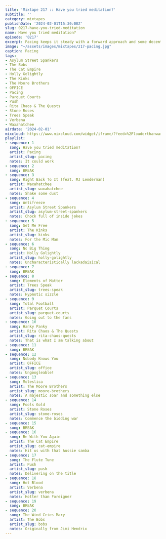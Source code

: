 ```yaml
---
title: 'Mixtape 217 :: Have you tried meditation?'
subtitle: ''
category: mixtapes
publishDate: '2024-02-01T15:30:00Z'
slug: 0217-have-you-tried-meditation
name: Have you tried meditation?
episode: '0217'
excerpt: Pacing keeps it steady with a forward approach and some decent advice.
image: "~/assets/images/mixtapes/217-pacing.jpg"
caption: Pacing
tags:
- Asylum Street Spankers
- The Bobs
- The Cat Empire
- Holly Golightly
- The Kinks
- The Moore Brothers
- OFFICE
- Pacing
- Parquet Courts
- Push
- Rita Chaos & The Quests
- Stone Roses
- Trees Speak
- Verbena
- Waxahatchee
airdate: '2024-02-01'
mixcloud: https://www.mixcloud.com/widget/iframe/?feed=%2Flouderthanwar%2Fthe-mixtape-217-have-you-tried-meditation-2024-02-01%2F&hide_artwork=1&hide_cover=1
playlist:
- sequence: 1
  song: Have you tried meditation?
  artist: Pacing
  artist_slug: pacing
  notes: It could work
- sequence: 2
  song: BREAK
- sequence: 3
  song: Right Back To It (feat. MJ Lenderman)
  artist: Waxahatchee
  artist_slug: waxahatchee
  notes: Shake some dust
- sequence: 4
  song: Antifreeze
  artist: Asylum Street Spankers
  artist_slug: asylum-street-spankers
  notes: Chock full of inside jokes
- sequence: 5
  song: Set Me Free
  artist: The Kinks
  artist_slug: kinks
  notes: For the Mic Man
- sequence: 6
  song: No Big Thing
  artist: Holly Golightly
  artist_slug: holly-golightly
  notes: Uncharacteristically lackadaisical
- sequence: 7
  song: BREAK
- sequence: 8
  song: Elements of Matter
  artist: Trees Speak
  artist_slug: trees-speak
  notes: Hypnotic sizzle
- sequence: 9
  song: Total Football
  artist: Parquet Courts
  artist_slug: parquet-courts
  notes: Going out to the fans
- sequence: 10
  song: Hanky Panky
  artist: Rita Chaos & The Quests
  artist_slug: rita-chaos-quests
  notes: That is what I am talking about
- sequence: 11
  song: BREAK
- sequence: 12
  song: Nobody Knows You
  artist: OFFICE
  artist_slug: office
  notes: Ungoogleable!
- sequence: 13
  song: Moleslica
  artist: The Moore Brothers
  artist_slug: moore-brothers
  notes: A majestic soar and something else
- sequence: 14
  song: Fools Gold
  artist: Stone Roses
  artist_slug: stone-roses
  notes: Commence the bidding war
- sequence: 15
  song: BREAK
- sequence: 16
  song: Be With You Again
  artist: The Cat Empire
  artist_slug: cat-empire
  notes: Hit us with that Aussie samba
- sequence: 17
  song: The Flute Tune
  artist: Push
  artist_slug: push
  notes: Delivering on the title
- sequence: 18
  song: Hot Blood
  artist: Verbena
  artist_slug: verbena
  notes: Hotter than Foreigner
- sequence: 19
  song: BREAK
- sequence: 20
  song: The Wind Cries Mary
  artist: The Bobs
  artist_slug: bobs
  notes: Originally from Jimi Hendrix
---
```


